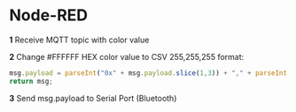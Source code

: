 # Node-RED


**1** Receive MQTT topic with color value

**2** Change #FFFFFF HEX color value to CSV 255,255,255 format:

```javascript
msg.payload = parseInt("0x" + msg.payload.slice(1,3)) + "," + parseInt("0x" + msg.payload.slice(3,5)) + "," + parseInt("0x" + msg.payload.slice(5)) + "\n";
return msg;
```

**3** Send msg.payload to Serial Port (Bluetooth)
